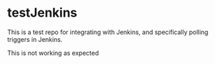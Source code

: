 # testJenkins

This is a test repo for integrating with Jenkins, and specifically polling triggers in Jenkins.

This is not working as expected